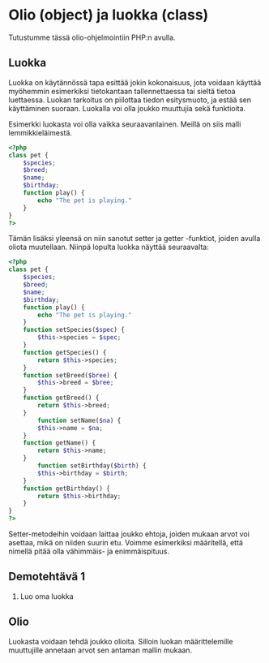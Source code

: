 # Olio (object) ja luokka (class)

Tutustumme tässä olio-ohjelmointiin PHP:n avulla.

## Luokka 

Luokka on käytännössä tapa esittää jokin kokonaisuus, jota voidaan käyttää myöhemmin esimerkiksi tietokantaan tallennettaessa tai sieltä tietoa luettaessa. Luokan tarkoitus on piilottaa tiedon esitysmuoto, ja estää sen käyttäminen suoraan. Luokalla voi olla joukko muuttujia sekä funktioita.

Esimerkki luokasta voi olla vaikka seuraavanlainen. Meillä on siis malli lemmikkieläimestä.

````php
<?php
class pet {
    $species;
    $breed;
    $name;
    $birthday;
    function play() {
        echo "The pet is playing."
    }
}
?>
````
Tämän lisäksi yleensä on niin sanotut setter ja getter -funktiot, joiden avulla oliota muutellaan. Niinpä lopulta luokka näyttää seuraavalta:

````php
<?php
class pet {
    $species;
    $breed;
    $name;
    $birthday;
    function play() {
        echo "The pet is playing."
    }
    function setSpecies($spec) {
        $this->species = $spec;
    }
    function getSpecies() {
        return $this->species;
    }
    function setBreed($bree) {
        $this->breed = $bree;
    }
    function getBreed() {
        return $this->breed;
    }
        function setName($na) {
        $this->name = $na;
    }
    function getName() {
        return $this->name;
    }
        function setBirthday($birth) {
        $this->birthday = $birth;
    }
    function getBirthday() {
        return $this->birthday;
    }
}
?>
````

Setter-metodeihin voidaan laittaa joukko ehtoja, joiden mukaan arvot voi asettaa, mikä on niiden suurin etu. Voimme esimerkiksi määritellä, että nimellä pitää olla vähimmäis- ja enimmäispituus.


## Demotehtävä 1

1. Luo oma luokka 
## Olio

Luokasta voidaan tehdä joukko olioita. Silloin luokan määrittelemille muuttujille annetaan arvot sen antaman mallin mukaan.